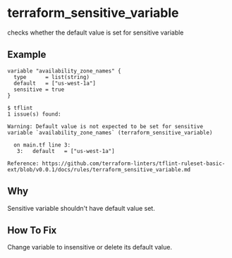 # terraform_sensitive_variable

checks whether the default value is set for sensitive variable

## Example

```hcl
variable "availability_zone_names" {
  type      = list(string)
  default   = ["us-west-1a"]
  sensitive = true
}
```

```
$ tflint
1 issue(s) found:

Warning: Default value is not expected to be set for sensitive variable `availability_zone_names` (terraform_sensitive_variable)

  on main.tf line 3:
   3:   default   = ["us-west-1a"]

Reference: https://github.com/terraform-linters/tflint-ruleset-basic-ext/blob/v0.0.1/docs/rules/terraform_sensitive_variable.md

```

## Why
Sensitive variable shouldn't have default value set.

## How To Fix
Change variable to insensitive or delete its default value.